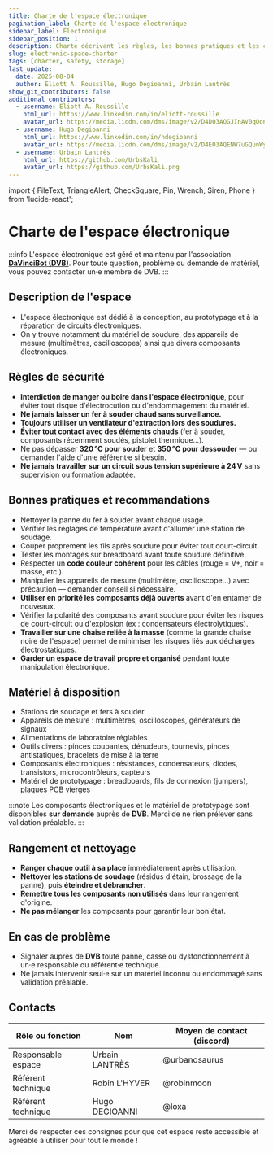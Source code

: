 ```yaml
---
title: Charte de l'espace électronique
pagination_label: Charte de l'espace électronique
sidebar_label: Électronique
sidebar_position: 1
description: Charte décrivant les règles, les bonnes pratiques et les contacts pour l'espace électronique du DeVinci Fablab.
slug: electronic-space-charter
tags: [charter, safety, storage]
last_update:
  date: 2025-08-04
  author: Eliott A. Roussille, Hugo Degioanni, Urbain Lantrès
show_git_contributors: false
additional_contributors:
  - username: Eliott A. Roussille
    html_url: https://www.linkedin.com/in/eliott-roussille
    avatar_url: https://media.licdn.com/dms/image/v2/D4D03AQGJInAV0qQonQ/profile-displayphoto-shrink_400_400/B4DZZZ3PrjH4Ag-/0/1745264377148?e=1758153600&v=beta&t=qUIJD-O8iwugtWxnDqAeRsp_gwPM_281yS1PFUg00Z8
  - username: Hugo Degioanni
    html_url: https://www.linkedin.com/in/hdegioanni
    avatar_url: https://media.licdn.com/dms/image/v2/D4E03AQENW7uGQunWyw/profile-displayphoto-shrink_400_400/profile-displayphoto-shrink_400_400/0/1730826037333?e=1758153600&v=beta&t=ie-_iLD-XeHFVs61uWTAFn3kZV2WBJmqVLtBj3AZJ5Q
  - username: Urbain Lantrès
    html_url: https://github.com/UrbsKali
    avatar_url: https://github.com/UrbsKali.png
---
```


import { FileText, TriangleAlert, CheckSquare, Pin, Wrench, Siren, Phone } from 'lucide-react';

# Charte de l'espace électronique

:::info
L'espace électronique est géré et maintenu par l'association [**DaVinciBot (DVB)**](https://docs.davincibot.fr/). Pour toute question, problème ou demande de matériel, vous pouvez contacter un·e membre de DVB.
:::

## <FileText size={32} /> Description de l'espace

- L'espace électronique est dédié à la conception, au prototypage et à la réparation de circuits électroniques.
- On y trouve notamment du matériel de soudure, des appareils de mesure (multimètres, oscilloscopes) ainsi que divers composants électroniques.

## <TriangleAlert size={32} /> Règles de sécurité

- **Interdiction de manger ou boire dans l'espace électronique**, pour éviter tout risque d'électrocution ou d'endommagement du matériel.
- **Ne jamais laisser un fer à souder chaud sans surveillance.**
- **Toujours utiliser un ventilateur d'extraction lors des soudures.**
- **Éviter tout contact avec des éléments chauds** (fer à souder, composants récemment soudés, pistolet thermique...).
- Ne pas dépasser **320 °C pour souder** et **350 °C pour dessouder** — ou demander l'aide d'un·e référent·e si besoin.
- **Ne jamais travailler sur un circuit sous tension supérieure à 24 V** sans supervision ou formation adaptée.

## <CheckSquare size={32} /> Bonnes pratiques et recommandations

- Nettoyer la panne du fer à souder avant chaque usage.
- Vérifier les réglages de température avant d'allumer une station de soudage.
- Couper proprement les fils après soudure pour éviter tout court-circuit.
- Tester les montages sur breadboard avant toute soudure définitive.
- Respecter un **code couleur cohérent** pour les câbles (rouge = V+, noir = masse, etc.).
- Manipuler les appareils de mesure (multimètre, oscilloscope…) avec précaution — demander conseil si nécessaire.
- **Utiliser en priorité les composants déjà ouverts** avant d'en entamer de nouveaux.
- Vérifier la polarité des composants avant soudure pour éviter les risques de court-circuit ou d'explosion (ex : condensateurs électrolytiques).
- **Travailler sur une chaise reliée à la masse** (comme la grande chaise noire de l'espace) permet de minimiser les risques liés aux décharges électrostatiques.
- **Garder un espace de travail propre et organisé** pendant toute manipulation électronique.

## <Wrench size={32} /> Matériel à disposition

- Stations de soudage et fers à souder
- Appareils de mesure : multimètres, oscilloscopes, générateurs de signaux
- Alimentations de laboratoire réglables
- Outils divers : pinces coupantes, dénudeurs, tournevis, pinces antistatiques, bracelets de mise à la terre
- Composants électroniques : résistances, condensateurs, diodes, transistors, microcontrôleurs, capteurs
- Matériel de prototypage : breadboards, fils de connexion (jumpers), plaques PCB vierges

:::note
Les composants électroniques et le matériel de prototypage sont disponibles **sur demande** auprès de **DVB**. Merci de ne rien prélever sans validation préalable.
:::

## <Pin size={32} /> Rangement et nettoyage

- **Ranger chaque outil à sa place** immédiatement après utilisation.
- **Nettoyer les stations de soudage** (résidus d'étain, brossage de la panne), puis **éteindre et débrancher**.
- **Remettre tous les composants non utilisés** dans leur rangement d'origine.
- **Ne pas mélanger** les composants pour garantir leur bon état.

## <Siren size={32} /> En cas de problème

- Signaler auprès de **DVB** toute panne, casse ou dysfonctionnement à un·e responsable ou référent·e technique.
- Ne jamais intervenir seul·e sur un matériel inconnu ou endommagé sans validation préalable.

## <Phone size={32} /> Contacts

| Rôle ou fonction   | Nom            | Moyen de contact (discord) |
| ------------------ | -------------- | -------------------------- |
| Responsable espace | Urbain LANTRÈS | @urbanosaurus              |
| Référent technique | Robin L'HYVER  | @robinmoon                 |
| Référent technique | Hugo DEGIOANNI | @loxa                      |

Merci de respecter ces consignes pour que cet espace reste accessible et agréable à utiliser pour tout le monde !
